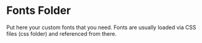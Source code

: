 # Fonts Folder

Put here your custom fonts that you need. Fonts are usually loaded via CSS files (css folder) and 
referenced from there.
